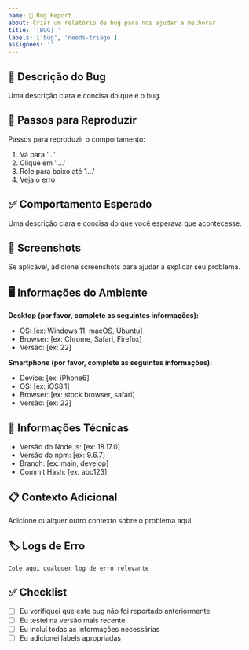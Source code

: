 ```yaml
---
name: 🐛 Bug Report
about: Criar um relatório de bug para nos ajudar a melhorar
title: '[BUG] '
labels: ['bug', 'needs-triage']
assignees: ''
---
```


## 🐛 Descrição do Bug
Uma descrição clara e concisa do que é o bug.

## 🔄 Passos para Reproduzir
Passos para reproduzir o comportamento:
1. Vá para '...'
2. Clique em '....'
3. Role para baixo até '....'
4. Veja o erro

## ✅ Comportamento Esperado
Uma descrição clara e concisa do que você esperava que acontecesse.

## 📸 Screenshots
Se aplicável, adicione screenshots para ajudar a explicar seu problema.

## 🖥️ Informações do Ambiente
**Desktop (por favor, complete as seguintes informações):**
- OS: [ex: Windows 11, macOS, Ubuntu]
- Browser: [ex: Chrome, Safari, Firefox]
- Versão: [ex: 22]

**Smartphone (por favor, complete as seguintes informações):**
- Device: [ex: iPhone6]
- OS: [ex: iOS8.1]
- Browser: [ex: stock browser, safari]
- Versão: [ex: 22]

## 🔧 Informações Técnicas
- Versão do Node.js: [ex: 18.17.0]
- Versão do npm: [ex: 9.6.7]
- Branch: [ex: main, develop]
- Commit Hash: [ex: abc123]

## 📋 Contexto Adicional
Adicione qualquer outro contexto sobre o problema aqui.

## 🏷️ Logs de Erro
```
Cole aqui qualquer log de erro relevante
```

## ✅ Checklist
- [ ] Eu verifiquei que este bug não foi reportado anteriormente
- [ ] Eu testei na versão mais recente
- [ ] Eu incluí todas as informações necessárias
- [ ] Eu adicionei labels apropriadas
